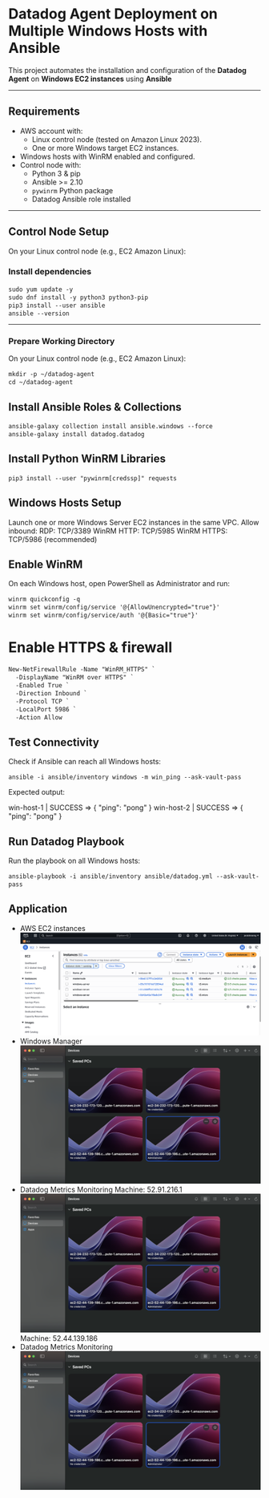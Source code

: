 # Datadog Agent Deployment on Multiple Windows Hosts with Ansible

This project automates the installation and configuration of the **Datadog Agent** on **Windows EC2 instances** using **Ansible**   

---

## Requirements

- AWS account with:
  - Linux control node (tested on Amazon Linux 2023).
  - One or more Windows target EC2 instances.
- Windows hosts with WinRM enabled and configured.
- Control node with:
  - Python 3 & pip
  - Ansible >= 2.10
  - `pywinrm` Python package
  - Datadog Ansible role installed

---

## Control Node Setup

On your Linux control node (e.g., EC2 Amazon Linux):

### Install dependencies
```
sudo yum update -y
sudo dnf install -y python3 python3-pip
pip3 install --user ansible
ansible --version 
```

---

### Prepare Working Directory

On your Linux control node (e.g., EC2 Amazon Linux):

```
mkdir -p ~/datadog-agent
cd ~/datadog-agent
```

##  Install Ansible Roles & Collections

```
ansible-galaxy collection install ansible.windows --force
ansible-galaxy install datadog.datadog
```

## Install Python WinRM Libraries

``` 
pip3 install --user "pywinrm[credssp]" requests
```

##  Windows Hosts Setup

Launch one or more Windows Server EC2 instances in the same VPC.
Allow inbound:
RDP: TCP/3389
WinRM HTTP: TCP/5985
WinRM HTTPS: TCP/5986 (recommended)

## Enable WinRM
On each Windows host, open PowerShell as Administrator and run:
```
winrm quickconfig -q
winrm set winrm/config/service '@{AllowUnencrypted="true"}'
winrm set winrm/config/service/auth '@{Basic="true"}'
```

# Enable HTTPS & firewall
```
New-NetFirewallRule -Name "WinRM_HTTPS" `
  -DisplayName "WinRM over HTTPS" `
  -Enabled True `
  -Direction Inbound `
  -Protocol TCP `
  -LocalPort 5986 `
  -Action Allow
```

## Test Connectivity
Check if Ansible can reach all Windows hosts:

```
ansible -i ansible/inventory windows -m win_ping --ask-vault-pass
```

Expected output:

win-host-1 | SUCCESS => { "ping": "pong" }
win-host-2 | SUCCESS => { "ping": "pong" }

## Run Datadog Playbook
Run the playbook on all Windows hosts:

```
ansible-playbook -i ansible/inventory ansible/datadog.yml --ask-vault-pass
```
## Application
- AWS EC2 instances
![aws](images/ec2-instances.png)
- Windows Manager
![windows](images/windows-manager.png)
- Datadog Metrics Monitoring Machine: 52.91.216.1 
![datadog](images/windows-manager.png) Machine: 52.44.139.186 
- Datadog Metrics Monitoring
![datadog](images/windows-manager.png)